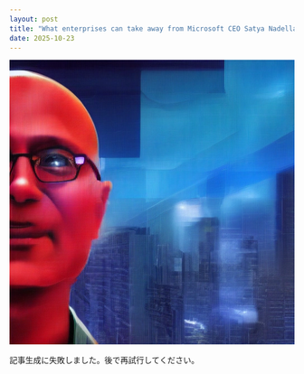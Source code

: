```yaml
---
layout: post
title: "What enterprises can take away from Microsoft CEO Satya Nadella's shareholder letter"
date: 2025-10-23
---
```


![記事画像](assets/images/20251023_ai.png)

記事生成に失敗しました。後で再試行してください。
